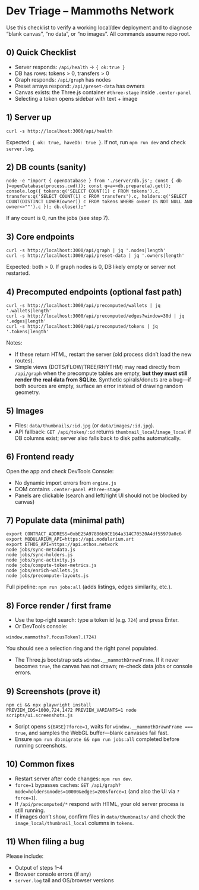 # Dev Triage – Mammoths Network

Use this checklist to verify a working local/dev deployment and to diagnose “blank canvas”, “no data”, or “no images”. All commands assume repo root.

## 0) Quick Checklist
- Server responds: `/api/health` → `{ ok:true }`
- DB has rows: tokens > 0, transfers > 0
- Graph responds: `/api/graph` has nodes
- Preset arrays respond: `/api/preset-data` has owners
- Canvas exists: the Three.js container `#three-stage` inside `.center-panel`
- Selecting a token opens sidebar with text + image

## 1) Server up
```
curl -s http://localhost:3000/api/health
```
Expected: `{ ok: true, haveDb: true }`. If not, run `npm run dev` and check `server.log`.

## 2) DB counts (sanity)
```
node -e "import { openDatabase } from './server/db.js'; const { db }=openDatabase(process.cwd()); const q=a=>db.prepare(a).get(); console.log({ tokens:q('SELECT COUNT(1) c FROM tokens').c, transfers:q('SELECT COUNT(1) c FROM transfers').c, holders:q('SELECT COUNT(DISTINCT LOWER(owner)) c FROM tokens WHERE owner IS NOT NULL AND owner<>""').c }); db.close();"
```
If any count is 0, run the jobs (see step 7).

## 3) Core endpoints
```
curl -s http://localhost:3000/api/graph | jq '.nodes|length'
curl -s http://localhost:3000/api/preset-data | jq '.owners|length'
```
Expected: both > 0. If graph nodes is 0, DB likely empty or server not restarted.

## 4) Precomputed endpoints (optional fast path)
```
curl -s http://localhost:3000/api/precomputed/wallets | jq '.wallets|length'
curl -s http://localhost:3000/api/precomputed/edges?window=30d | jq '.edges|length'
curl -s http://localhost:3000/api/precomputed/tokens | jq '.tokens|length'
```
Notes:
- If these return HTML, restart the server (old process didn’t load the new routes).
- Simple views (DOTS/FLOW/TREE/RHYTHM) may read directly from `/api/graph` when the precompute tables are empty, **but they must still render the real data from SQLite**. Synthetic spirals/donuts are a bug—if both sources are empty, surface an error instead of drawing random geometry.

## 5) Images
- Files: `data/thumbnails/:id.jpg` (or `data/images/:id.jpg`).
- API fallback: `GET /api/token/:id` returns `thumbnail_local`/`image_local` if DB columns exist; server also falls back to disk paths automatically.

## 6) Frontend ready
Open the app and check DevTools Console:
- No dynamic import errors from `engine.js`
- DOM contains `.center-panel #three-stage`
- Panels are clickable (search and left/right UI should not be blocked by canvas)

## 7) Populate data (minimal path)
```
export CONTRACT_ADDRESS=0xbE25A97896b9CE164a314C70520A4df55979a0c6
export MODULARIUM_API=https://api.modularium.art
export ETHOS_API=https://api.ethos.network
node jobs/sync-metadata.js
node jobs/sync-holders.js
node jobs/sync-activity.js
node jobs/compute-token-metrics.js
node jobs/enrich-wallets.js
node jobs/precompute-layouts.js
```
Full pipeline: `npm run jobs:all` (adds listings, edges similarity, etc.).

## 8) Force render / first frame
- Use the top‑right search: type a token id (e.g. `724`) and press Enter.
- Or DevTools console:
```
window.mammoths?.focusToken?.(724)
```
You should see a selection ring and the right panel populated.
- The Three.js bootstrap sets `window.__mammothDrawnFrame`. If it never becomes `true`, the canvas has not drawn; re-check data jobs or console errors.

## 9) Screenshots (prove it)
```
npm ci && npx playwright install
PREVIEW_IDS=1000,724,1472 PREVIEW_VARIANTS=1 node scripts/ui.screenshots.js
```
- Script opens `${BASE}?force=1`, waits for `window.__mammothDrawnFrame === true`, and samples the WebGL buffer—blank canvases fail fast.
- Ensure `npm run db:migrate && npm run jobs:all` completed before running screenshots.

## 10) Common fixes
- Restart server after code changes: `npm run dev`.
- `force=1` bypasses caches: `GET /api/graph?mode=holders&nodes=10000&edges=200&force=1` (and also the UI via `?force=1`).
- If `/api/precomputed/*` respond with HTML, your old server process is still running.
- If images don’t show, confirm files in `data/thumbnails/` and check the `image_local/thumbnail_local` columns in `tokens`.

## 11) When filing a bug
Please include:
- Output of steps 1–4
- Browser console errors (if any)
- `server.log` tail and OS/browser versions
